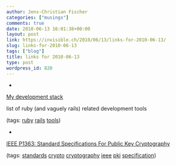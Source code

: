 ```yaml
---
author: Jens-Christian Fischer
categories: ["musings"]
comments: true
date: 2010-06-13 16:01:38+00:00
layout: post
link: https://invisible.ch/2010/06/13/links-for-2010-06-13/
slug: links-for-2010-06-13
tags: ["blog"]
title: links for 2010-06-13
type: post
wordpress_id: 820
---
```


  * 
                

[My development stack](https://labnotes.org/2010/06/06/my-development-stack/)


                

list of ruby (and vaguely rails) related development tools


                

(tags: [ruby](https://delicious.com/jaycee/ruby) [rails](https://delicious.com/jaycee/rails) [tools](https://delicious.com/jaycee/tools))


            
  * 
                

[IEEE P1363: Standard Specifications For Public Key Cryptography](https://grouper.ieee.org/groups/1363/index.html)


                
                

(tags: [standards](https://delicious.com/jaycee/standards) [crypto](https://delicious.com/jaycee/crypto) [cryptography](https://delicious.com/jaycee/cryptography) [ieee](https://delicious.com/jaycee/ieee) [pki](https://delicious.com/jaycee/pki) [specification](https://delicious.com/jaycee/specification))


            
